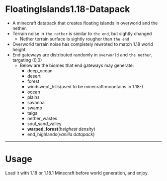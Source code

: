 # FloatingIslands1.18-Datapack
- A minecraft datapack that creates floating islands in overworld and the nether.
- Terrain noise in `the nether` is similar to `the end`, but sightly changed
  - Nether terrain surface is sightly rougher than `the end`
- Overworld terrain noise has completely rewroted to match 1.18 world height
- End gateways are distributed randomly in `overworld` and `the nether`, targeting (0,0)
  - Below are the biomes that end gateways may generate:
    - deep_ocean
    - desert
    - forest
    - windswept_hills(used to be minecraft:mountains in 1.18-)
    - ocean
    - plains
    - savanna
    - swamp
    - taiga
    - nether_wastes
    - soul_sand_valley
    - **warped_forest**(*heighest density*)
    - end_highlands(*vanilla datapack*)
--------------------------------
# Usage
Load it with 1.18 or 1.18.1 Minecraft before world generation, and enjoy.
